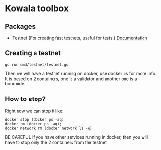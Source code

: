 # Kowala toolbox

## Packages

- Testnet (For creating fast testnets, useful for tests.) [Documentation](testnet/README.md)

## Creating a testnet

```
go run cmd/testnet/testnet.go
```

Then we will have a testnet running on docker, use docker ps for more info.
It is based on 2 containers, one is a validator and another one is a bootnode.

## How to stop?

Right now we can stop it like:

```
docker stop (docker ps -aq)
docker rm (docker ps -aq);
docker network rm (docker network ls -q)
```

BE CAREFUL if you have other services running in docker, then you will have to stop only the 2
containers from the testnet.